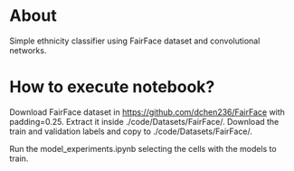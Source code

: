 # About
Simple ethnicity classifier using FairFace dataset and convolutional networks.

# How to execute notebook? 
Download FairFace dataset in https://github.com/dchen236/FairFace with padding=0.25. Extract it inside ./code/Datasets/FairFace/. Download the train and validation labels and copy to ./code/Datasets/FairFace/.

Run the model_experiments.ipynb selecting the cells with the models to train.